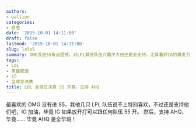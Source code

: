 ```yaml
---
authors:
- eallion
categories:
- 日志
date: '2015-10-01 14:11:00'
draft: false
lastmod: '2015-10-01 14:11:00'
slug: lols5
summary: OMG没进S5有点遗憾，对LPL其他队伍兴趣不大但还是会支持，尤其看好IG的爆发力。同时力挺全华班AHQ。
tags:
- LOL
- 英雄联盟
- s5
- 全球总决赛
title: LOL 全球总决赛 S5 开赛，支持 AHQ
---
```


最喜欢的 OMG 没有进 S5，其他几只 LPL 队伍说不上特别喜欢，不过还是支持他们吧，IG 加油，毕竟 IG 如果放开打可以跟任何队伍 55 开。
然后，支持 AHQ，毕竟…… 毕竟 AHQ 是全华班！